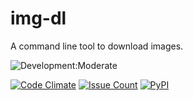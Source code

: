 # img-dl

A command line tool to download images.

![Development:Moderate](https://img.shields.io/badge/development-moderate-yellow.svg)


[![Code Climate](https://codeclimate.com/github/ganesshkumar/img-dl/badges/gpa.svg)](https://codeclimate.com/github/ganesshkumar/img-dl)
[![Issue Count](https://codeclimate.com/github/ganesshkumar/img-dl/badges/issue_count.svg)](https://codeclimate.com/github/ganesshkumar/img-dl)
[![PyPI](https://img.shields.io/pypi/dm/img-dl.svg)](https://pypi.python.org/pypi?%3Aaction=pkg_edit&name=img-dl)
